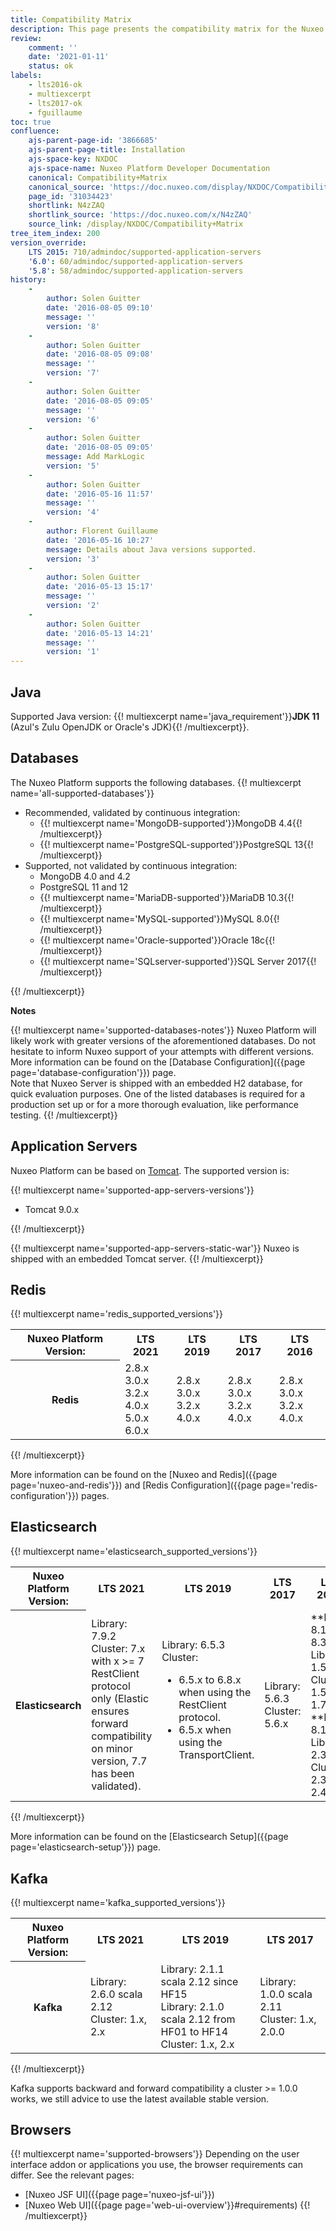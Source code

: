 ```yaml
---
title: Compatibility Matrix
description: This page presents the compatibility matrix for the Nuxeo Platform.
review:
    comment: ''
    date: '2021-01-11'
    status: ok
labels:
    - lts2016-ok
    - multiexcerpt
    - lts2017-ok
    - fguillaume
toc: true
confluence:
    ajs-parent-page-id: '3866685'
    ajs-parent-page-title: Installation
    ajs-space-key: NXDOC
    ajs-space-name: Nuxeo Platform Developer Documentation
    canonical: Compatibility+Matrix
    canonical_source: 'https://doc.nuxeo.com/display/NXDOC/Compatibility+Matrix'
    page_id: '31034423'
    shortlink: N4zZAQ
    shortlink_source: 'https://doc.nuxeo.com/x/N4zZAQ'
    source_link: /display/NXDOC/Compatibility+Matrix
tree_item_index: 200
version_override:
    LTS 2015: 710/admindoc/supported-application-servers
    '6.0': 60/admindoc/supported-application-servers
    '5.8': 58/admindoc/supported-application-servers
history:
    -
        author: Solen Guitter
        date: '2016-08-05 09:10'
        message: ''
        version: '8'
    -
        author: Solen Guitter
        date: '2016-08-05 09:08'
        message: ''
        version: '7'
    -
        author: Solen Guitter
        date: '2016-08-05 09:05'
        message: ''
        version: '6'
    -
        author: Solen Guitter
        date: '2016-08-05 09:05'
        message: Add MarkLogic
        version: '5'
    -
        author: Solen Guitter
        date: '2016-05-16 11:57'
        message: ''
        version: '4'
    -
        author: Florent Guillaume
        date: '2016-05-16 10:27'
        message: Details about Java versions supported.
        version: '3'
    -
        author: Solen Guitter
        date: '2016-05-13 15:17'
        message: ''
        version: '2'
    -
        author: Solen Guitter
        date: '2016-05-13 14:21'
        message: ''
        version: '1'
---
```

## Java

Supported Java version: {{! multiexcerpt name='java_requirement'}}**JDK 11** (Azul's Zulu OpenJDK or Oracle's JDK){{! /multiexcerpt}}.

## Databases

The Nuxeo Platform supports the following databases.
{{! multiexcerpt name='all-supported-databases'}}
<ul>
  <li>
    Recommended, validated by continuous integration:
    <ul>
      <li>{{! multiexcerpt name='MongoDB-supported'}}MongoDB 4.4{{! /multiexcerpt}}</li>
      <li>{{! multiexcerpt name='PostgreSQL-supported'}}PostgreSQL 13{{! /multiexcerpt}}</li>
    </ul>
  </li>
  <li>
    Supported, not validated by continuous integration:
    <ul>
      <li>MongoDB 4.0 and 4.2</li>
      <li>PostgreSQL 11 and 12</li>
      <li>{{! multiexcerpt name='MariaDB-supported'}}MariaDB 10.3{{! /multiexcerpt}}</li>
      <li>{{! multiexcerpt name='MySQL-supported'}}MySQL 8.0{{! /multiexcerpt}}</li>
      <li>{{! multiexcerpt name='Oracle-supported'}}Oracle 18c{{! /multiexcerpt}}</li>
      <li>{{! multiexcerpt name='SQLserver-supported'}}SQL Server 2017{{! /multiexcerpt}}</li>
    </ul>
  </li>
</ul>
{{! /multiexcerpt}}

**Notes**

{{! multiexcerpt name='supported-databases-notes'}}
Nuxeo Platform will likely work with greater versions of the aforementioned databases. Do not hesitate to inform Nuxeo support of your attempts with different versions.
More information can be found on the [Database Configuration]({{page page='database-configuration'}}) page.<br/>
Note that Nuxeo Server is shipped with an embedded H2 database, for quick evaluation purposes. One of the listed databases is required for a production set up or for a more thorough evaluation, like performance testing.
{{! /multiexcerpt}}

## Application Servers

Nuxeo Platform can be based on [Tomcat](http://tomcat.apache.org/). The supported version is:

{{! multiexcerpt name='supported-app-servers-versions'}}
<ul>
  <li>Tomcat 9.0.x</li>
</ul>
{{! /multiexcerpt}}

{{! multiexcerpt name='supported-app-servers-static-war'}}
Nuxeo is shipped with an embedded Tomcat server.
{{! /multiexcerpt}}

## Redis

{{! multiexcerpt name='redis_supported_versions'}}
<div class="table-scroll">
  <table class="hover">
    <tbody>
      <tr>
        <th colspan="1">Nuxeo Platform Version:</th>
        <th colspan="1">LTS 2021</th>
        <th colspan="1">LTS 2019</th>
        <th colspan="1">LTS 2017</th>
        <th colspan="1">LTS 2016</th>
      </tr>
      <tr>
        <th colspan="1">Redis</th>
        <td colspan="1">2.8.x <br />
          3.0.x <br />
          3.2.x <br />
          4.0.x <br />
          5.0.x <br />
          6.0.x
        </td>
        <td colspan="1">2.8.x <br />
          3.0.x <br />
          3.2.x <br />
          4.0.x
        </td>
        <td colspan="1">2.8.x <br />
          3.0.x <br />
          3.2.x <br />
          4.0.x
        </td>
        <td colspan="1">2.8.x <br />
          3.0.x <br />
          3.2.x <br />
          4.0.x
        </td>
      </tr>
    </tbody>
  </table>
</div>
{{! /multiexcerpt}}

More information can be found on the [Nuxeo and Redis]({{page page='nuxeo-and-redis'}}) and [Redis Configuration]({{page page='redis-configuration'}}) pages.

## Elasticsearch

{{! multiexcerpt name='elasticsearch_supported_versions'}}
<div class="table-scroll">
  <table class="hover">
    <tbody>
      <tr>
        <th colspan="1">Nuxeo Platform Version:</th>
        <th colspan="1">LTS 2021</th>
        <th colspan="1">LTS 2019</th>
        <th colspan="1">LTS 2017</th>
        <th colspan="1">LTS 2016</th>
      </tr>
      <tr>
        <th colspan="1">Elasticsearch</th>
        <td colspan="1">
          Library: 7.9.2<br/>
          Cluster: 7.x with x >= 7 RestClient protocol only (Elastic ensures forward compatibility on minor version, 7.7 has been validated).
        </td>
        <td colspan="1">
          Library: 6.5.3<br/>
          Cluster:
          <ul>
            <li>6.5.x to 6.8.x when using the RestClient protocol.</li>
            <li>6.5.x when using the TransportClient.</li>
          </ul>
        </td>
        <td colspan="1">
          Library: 5.6.3<br/>
          Cluster: 5.6.x
        </td>
        <td colspan="1">
          **From 8.1 to 8.3:**<br/>
          Library: 1.5.2<br/>
          Cluster: 1.5.2 to 1.7.x<br/>
          **From 8.10:**<br/>
          Library: 2.3.5<br />
          Cluster: 2.3.x to 2.4.x
        </td>
      </tr>
    </tbody>
  </table>
</div>
{{! /multiexcerpt}}

More information can be found on the [Elasticsearch Setup]({{page page='elasticsearch-setup'}}) page.

## Kafka

{{! multiexcerpt name='kafka_supported_versions'}}

<div class="table-scroll">
  <table class="hover">
    <tbody>
      <tr>
        <th colspan="1">Nuxeo Platform Version:</th>
        <th colspan="1">LTS 2021</th>
        <th colspan="1">LTS 2019</th>
        <th colspan="1">LTS 2017</th>
      </tr>
      <tr>
        <th colspan="1">Kafka</th>
        <td colspan="1">
          Library: 2.6.0 scala 2.12<br/>
          Cluster: 1.x, 2.x
        </td>
        <td colspan="1">
          Library: 2.1.1 scala 2.12 since HF15<br/>
          Library: 2.1.0 scala 2.12 from HF01 to HF14<br/>
          Cluster: 1.x, 2.x
        </td>
        <td colspan="1">
          Library: 1.0.0 scala 2.11<br/>
          Cluster: 1.x, 2.0.0
        </td>
      </tr>
    </tbody>
  </table>
</div>
{{! /multiexcerpt}}

Kafka supports backward and forward compatibility a cluster >= 1.0.0 works,
we still advice to use the latest available stable version.

## Browsers

{{! multiexcerpt name='supported-browsers'}}
Depending on the user interface addon or applications you use, the browser requirements can differ. See the relevant pages:

- [Nuxeo JSF UI]({{page page='nuxeo-jsf-ui'}})
- [Nuxeo Web UI]({{page page='web-ui-overview'}}#requirements)
{{! /multiexcerpt}}
